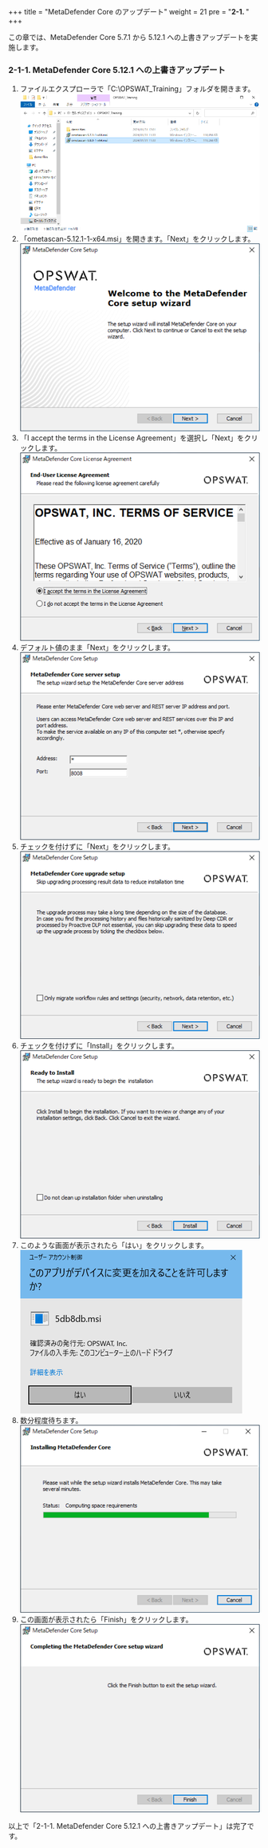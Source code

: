 +++
title = "MetaDefender Core のアップデート"
weight = 21
pre = "<b>2-1. </b>"
+++

この章では、MetaDefender Core 5.7.1 から 5.12.1 への上書きアップデートを実施します。


### 2-1-1. MetaDefender Core 5.12.1 への上書きアップデート

1. ファイルエクスプローラで「C:\OPSWAT_Training」フォルダを開きます。
    ![](/images/lab1/1-1-5_mdc01.PNG)
1. 「ometascan-5.12.1-1-x64.msi」を開きます。「Next」をクリックします。
    ![](/images/lab1/1-1-5_mdc02.PNG)
1. 「I accept the terms in the License Agreement」を選択し「Next」をクリックします。
    ![](/images/lab1/1-1-5_mdc03.PNG)
1. デフォルト値のまま「Next」をクリックします。
    ![](/images/lab1/1-1-5_mdc04.PNG)
1. チェックを付けずに「Next」をクリックします。
    ![](/images/lab1/1-1-5_mdc06.PNG)
1. チェックを付けずに「Install」をクリックします。
    ![](/images/lab1/1-1-5_mdc07.PNG)
1. このような画面が表示されたら「はい」をクリックします。
    ![](/images/lab1/1-1-5_mdc07-2.PNG)
1. 数分程度待ちます。
    ![](/images/lab1/1-1-5_mdc08.PNG)
1. この画面が表示されたら「Finish」をクリックします。
    ![](/images/lab1/1-1-5_mdc09.PNG)

以上で「2-1-1. MetaDefender Core 5.12.1 への上書きアップデート」は完了です。
